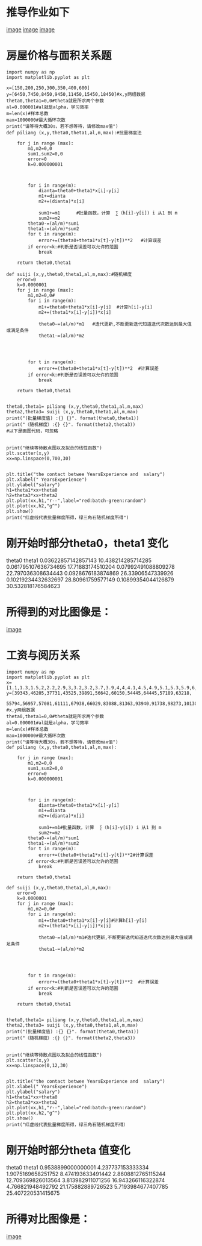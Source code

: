 # 推导作业如下
[image](https://github.com/DL-Metaphysics/DL-molu-ggg/blob/master/1.png)
[image](https://github.com/DL-Metaphysics/DL-molu-ggg/blob/master/2.png)
[image](https://github.com/DL-Metaphysics/DL-molu-ggg/blob/master/3.png)


# 房屋价格与面积关系题


    import numpy as np
    import matplotlib.pyplot as plt 

    x=[150,200,250,300,350,400,600]
    y=[6450,7450,8450,9450,11450,15450,18450]#x,y两组数据
    theta0,theta1=0,0#theta就是所求两个参数
    al=0.000001#al就是alpha，学习效率
    m=len(x)#样本总数
    max=1000000#最大循环次数
    print("请等待大概30s，若不想等待，请修改max值")
    def piliang (x,y,theta0,theta1,al,m,max):#批量梯度法

        for j in range (max):
            m1,m2=0,0
            sum1,sum2=0,0
            error=0
            k=0.000000001



            for i in range(m):
                dianta=theta0+theta1*x[i]-y[i]
                m1+=dianta
                m2+=(dianta)*x[i]

                sum1+=m1      #批量函数，计算  ∑（h[i]-y[i]) i 从1 到 m
                sum2+=m2
            theta0-=(al/m)*sum1
            theta1-=(al/m)*sum2
            for t in range(m):
                error+=(theta0+theta1*x[t]-y[t])**2   #计算误差
            if error<k:#判断是否误差可以允许的范围
                break

        return theta0,theta1

    def suiji (x,y,theta0,theta1,al,m,max):#随机梯度
        error=0
        k=0.0000001
        for j in range (max):
            m1,m2=0,0#
            for i in range(m):
                m1+=theta0+theta1*x[i]-y[i]  #计算h[i]-y[i]
                m2+=(theta1*x[i]-y[i])*x[i]

                theta0-=(al/m)*m1   #迭代更新,不断更新迭代知道迭代次数达到最大值或满足条件
                theta1-=(al/m)*m2




            for t in range(m):
                error+=(theta0+theta1*x[t]-y[t])**2  #计算误差
            if error<k:#判断是否误差可以允许的范围
                break

        return theta0,theta1


    theta0,theta1= piliang (x,y,theta0,theta1,al,m,max)
    theta2,theta3= suiji (x,y,theta0,theta1,al,m,max)
    print("(批量梯度值) :{} {}". format(theta0,theta1))
    print("（随机梯度）:{} {}". format(theta2,theta3))
    #以下是画图代码，可忽略


    print("继续等待散点图以及拟合的线性函数")
    plt.scatter(x,y)
    xx=np.linspace(0,700,30)


    plt.title("the contact betwee YearsExperience and  salary")
    plt.xlabel(" YearsExperience")
    plt.ylabel("salary")
    h1=theta1*xx+theta0
    h2=theta3*xx+theta2
    plt.plot(xx,h1,"r--",label="red:batch-green:random")
    plt.plot(xx,h2,"g^")
    plt.show()
    print("红虚线代表批量梯度所得，绿三角石随机梯度所得")
# 刚开始时部分theta0，theta1 变化
theta0                   theta1
0.03622857142857143     10.438214285714285
0.061795107636734695    17.71883174510204
0.07992491088809278     22.797036308634443
0.0928676183874869      26.33906547339926
0.10219234432632697     28.80961759577149
0.10899354044126879     30.532818176584623
# 所得到的对比图像是：
[image](https://github.com/DL-Metaphysics/DL-molu-ggg/blob/master/%E5%B7%A5%E8%B5%84.png)

# 工资与阅历关系
    import numpy as np
    import matplotlib.pyplot as plt 
    x=[1.1,1.3,1.5,2,2.2,2.9,3,3.2,3.2,3.7,3.9,4,4,4.1,4.5,4.9,5.1,5.3,5.9,6,6.8,7.1,7.9,8.2,8.7,9,9.5,9.6,10.3,10.5]
    y=[39343,46205,37731,43525,39891,56642,60150,54445,64445,57189,63218,
       55794,56957,57081,61111,67938,66029,83088,81363,93940,91738,98273,101302,113812,109431,105582,116969,112635,122391,121872]
    #x,y两组数据
    theta0,theta1=0,0#theta就是所求两个参数
    al=0.000001#al就是alpha，学习效率
    m=len(x)#样本总数
    max=1000000#最大循环次数
    print("请等待大概30s，若不想等待，请修改max值")
    def piliang (x,y,theta0,theta1,al,m,max):

        for j in range (max):
            m1,m2=0,0
            sum1,sum2=0,0
            error=0
            k=0.000000001



            for i in range(m):
                dianta=theta0+theta1*x[i]-y[i]
                m1+=dianta
                m2+=(dianta)*x[i]

                sum1+=m1#批量函数，计算  ∑（h[i]-y[i]) i 从1 到 m
                sum2+=m2
            theta0-=(al/m)*sum1
            theta1-=(al/m)*sum2
            for t in range(m):
                error+=(theta0+theta1*x[t]-y[t])**2#计算误差
            if error<k:#判断是否误差可以允许的范围
                break

        return theta0,theta1

    def suiji (x,y,theta0,theta1,al,m,max):
        error=0
        k=0.0000001
        for j in range (max):
            m1,m2=0,0#
            for i in range(m):
                m1+=theta0+theta1*x[i]-y[i]#计算h[i]-y[i]
                m2+=(theta1*x[i]-y[i])*x[i]

                theta0-=(al/m)*m1#迭代更新,不断更新迭代知道迭代次数达到最大值或满足条件
                theta1-=(al/m)*m2




            for t in range(m):
                error+=(theta0+theta1*x[t]-y[t])**2  #计算误差
            if error<k:#判断是否误差可以允许的范围
                break

        return theta0,theta1


    theta0,theta1= piliang (x,y,theta0,theta1,al,m,max)
    theta2,theta3= suiji (x,y,theta0,theta1,al,m,max)
    print("(批量梯度值) :{} {}". format(theta0,theta1))
    print("（随机梯度）:{} {}". format(theta2,theta3))


    print("继续等待散点图以及拟合的线性函数")
    plt.scatter(x,y)
    xx=np.linspace(0,12,30)


    plt.title("the contact betwee YearsExperience and  salary")
    plt.xlabel(" YearsExperience")
    plt.ylabel("salary")
    h1=theta1*xx+theta0
    h2=theta3*xx+theta2
    plt.plot(xx,h1,"r--",label="red:batch-green:random")
    plt.plot(xx,h2,"g^")
    plt.show()
    print("红虚线代表批量梯度所得，绿三角石随机梯度所得）
# 刚开始时部分theta 值变化
theta0               theta1
0.9538899000000001  4.237737153333334
1.9075169658251752  8.474193633491442
2.8608812765115244  12.709369826013564
3.813982911071256   16.943266116322874
4.766821948492792   21.175882889726523
5.7193984677407785  25.407220531415675

# 所得对比图像是：
[image](https://github.com/DL-Metaphysics/DL-molu-ggg/blob/master/%E5%B7%A5%E8%B5%84.png)

